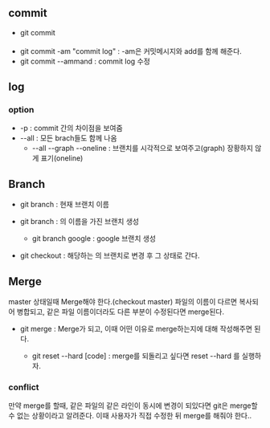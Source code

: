 ## commit
* git commit <option>
 * git commit -am "commit log" : -am은 커밋메시지와 add를 함께 해준다.
 * git commit --ammand : commit log 수정 

## log
### option
* -p : commit 간의 차이점을 보여줌
* --all : 모든 brach들도 함께 나옴
  * --all --graph --oneline : 브랜치를 시각적으로 보여주고(graph) 장황하지 않게 표기(oneline)

## Branch
* git branch : 현재 브랜치 이름

* git branch <name> : <name>의 이름을 가진 브랜치 생성
  * git branch google : google 브랜치 생성
 
* git checkout <name> : 해당하는 <name>의 브랜치로 변경 후 그 상태로 간다.
 
## Merge
master 상태일때 Merge해야 한다.(checkout master) 파일의 이름이 다르면 복사되어 병합되고, 같은 파일 이름이더라도 다른 부분이 수정된다면 merge된다.

* git merge <branch-name> : Merge가 되고, 이때 어떤 이유로 merge하는지에 대해 작성해주면 된다.
  * git reset --hard [code] : merge를 되돌리고 싶다면 reset --hard 를 실행하자.

### conflict
만약 merge를 할때, 같은 파일의 같은 라인이 동시에 변경이 되있다면 git은 merge할수 없는 상황이라고 알려준다. 이때 사용자가 직접 수정한 뒤
merge를 해줘야 한다..

